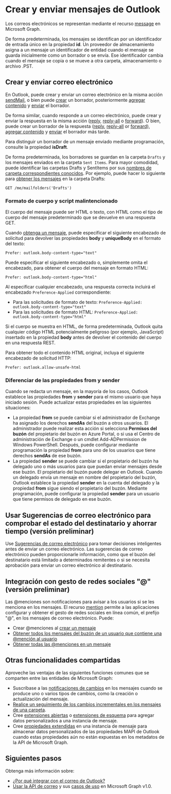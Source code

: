 # <a name="create-and-send-outlook-messages"></a>Crear y enviar mensajes de Outlook

Los correos electrónicos se representan mediante el recurso [message](../api-reference/v1.0/resources/message.md) en Microsoft Graph.

De forma predeterminada, los mensajes se identifican por un identificador de entrada único en la propiedad **id**. Un proveedor de almacenamiento asigna a un mensaje un identificador de entidad cuando el mensaje se guarda inicialmente como un borrador o se envía. Ese identificador cambia cuando el mensaje se copia o se mueve a otra carpeta, almacenamiento o archivo .PST.

## <a name="creating-and-sending-mail"></a>Crear y enviar correo electrónico

En Outlook, puede crear y enviar un correo electrónico en la misma acción [sendMail](../api-reference/v1.0/api/user_sendmail.md), o bien puede [crear](../api-reference/v1.0/api/user_post_messages.md) un borrador, posteriormente [agregar contenido](../api-reference/v1.0/api/message_update.md) y [enviar](../api-reference/v1.0/api/message_send.md) el borrador.

De forma similar, cuando responde a un correo electrónico, puede crear y enviar la respuesta en la misma acción ([reply](../api-reference/v1.0/api/message_reply.md), [reply-all](../api-reference/v1.0/api//message_replyall.md) o [forward](../api-reference/v1.0/api/message_forward.md)). O bien, puede crear un borrador de la respuesta ([reply](../api-reference/v1.0/api/message_createreply.md), [reply-all](../api-reference/v1.0/api//message_createreplyall.md) or [forward](../api-reference/v1.0/api/message_createforward.md)), [agregar contenido](../api-reference/v1.0/api/message_update.md) y [enviar](../api-reference/v1.0/api/message_send.md) el borrador más tarde.

Para distinguir un borrador de un mensaje enviado mediante programación, consulte la propiedad **isDraft**.

De forma predeterminada, los borradores se guardan en la carpeta `Drafts` y los mensajes enviados en la carpeta `Sent Items`. Para mayor comodidad, puede identificar las carpetas Drafts y SentItems por sus [nombres de carpeta correspondientes conocidos](../api-reference/v1.0/resources/mailfolder.md). Por ejemplo, puede hacer lo siguiente para [obtener los mensajes](../api-reference/v1.0/api/user_list_messages.md) en la carpeta Drafts:

```http
GET /me/mailfolders('Drafts')
```

### <a name="body-format-and-malicious-script"></a>Formato de cuerpo y script malintencionado

<!-- Remove the following 2 sections from the message.md topics
-->

El cuerpo del mensaje puede ser HTML o texto, con HTML como el tipo de cuerpo del mensaje predeterminado que se devuelve en una respuesta GET.

Cuando [obtenga un mensaje](../api-reference/v1.0/api/message_get.md), puede especificar el siguiente encabezado de solicitud para devolver las propiedades **body** y **uniqueBody** en el formato del texto:

```http
Prefer: outlook.body-content-type="text"
```

Puede especificar el siguiente encabezado o, simplemente omita el encabezado, para obtener el cuerpo del mensaje en formato HTML:

```http
Prefer: outlook.body-content-type="html"
```

Al especificar cualquier encabezado, una respuesta correcta incluirá el encabezado `Preference-Applied` correspondiente:

- Para las solicitudes de formato de texto: `Preference-Applied: outlook.body-content-type="text"`
- Para las solicitudes de formato HTML: `Preference-Applied: outlook.body-content-type="html"`

Si el cuerpo se muestra en HTML, de forma predeterminada, Outlook quita cualquier código HTML potencialmente peligroso (por ejemplo, JavaScript) insertado en la propiedad **body** antes de devolver el contenido del cuerpo en una respuesta REST.

Para obtener todo el contenido HTML original, incluya el siguiente encabezado de solicitud HTTP:

```http
Prefer: outlook.allow-unsafe-html
```

### <a name="differentiating-the-from-and-sender-properties"></a>Diferenciar de las propiedades from y sender

Cuando se redacta un mensaje, en la mayoría de los casos, Outlook establece las propiedades **from** y **sender** para el mismo usuario que haya iniciado sesión. Puede actualizar estas propiedades en las siguientes situaciones:

- La propiedad **from** se puede cambiar si el administrador de Exchange ha asignado los derechos **sendAs** del buzón a otros usuarios. El administrador puede realizar esta acción si selecciona **Permisos del buzón** del propietario del buzón en Azure Portal, o si usa el Centro de administración de Exchange o un cmdlet Add-ADPermission de Windows PowerShell. Después, puede configurar mediante programación la propiedad **from** para uno de los usuarios que tiene derechos **sendAs** de ese buzón.
- La propiedad **sender** se puede cambiar si el propietario del buzón ha delegado uno o más usuarios para que puedan enviar mensajes desde ese buzón. El propietario del buzón puede delegar en Outlook. Cuando un delegado envía un mensaje en nombre del propietario del buzón, Outlook establece la propiedad **sender** en la cuenta del delegado y la propiedad **from** sigue siendo el propietario del buzón. Mediante programación, puede configurar la propiedad **sender** para un usuario que tiene permisos de delegado en ese buzón.

## <a name="using-mailtips-to-check-recipient-status-and-save-time-preview"></a>Usar Sugerencias de correo electrónico para comprobar el estado del destinatario y ahorrar tiempo (versión preliminar)

Use [Sugerencias de correo electrónico](../api-reference/beta/resources/mailtips.md) para tomar decisiones inteligentes antes de enviar un correo electrónico.
Las sugerencias de correo electrónico pueden proporcionarle información, como que el buzón del destinatario está limitado a determinados remitentes o si se necesita aprobación para enviar un correo electrónico al destinatario.

## <a name="integrating-with--social-gesture-preview"></a>Integración con gesto de redes sociales "@" (versión preliminar)

Las @menciones son notificaciones para avisar a los usuarios si se les menciona en los mensajes. El recurso [mention](../api-reference/beta/resources/mention.md) permite a las aplicaciones configurar y obtener el gesto de redes sociales en línea común, el prefijo "@", en los mensajes de correo electrónico.
Puede:

- Crear @menciones al [crear un mensaje](../api-reference/beta/api/user_post_messages.md#request-2)
- [Obtener todos los mensajes del buzón de un usuario que contiene una @mención al usuario](../api-reference/beta/api/user_list_messages.md#request-2)
- [Obtener todas las @menciones en un mensaje](../api-reference/beta/api/message_get.md#request-2)

## <a name="other-shared-capabilities"></a>Otras funcionalidades compartidas

Aproveche las ventajas de las siguientes funciones comunes que se comparten entre las entidades de Microsoft Graph:

- Suscríbase a las [notificaciones de cambios](../api-reference/v1.0/resources/webhooks.md) en los mensajes cuando se produce uno o varios tipos de cambios, como la creación o actualización del mensaje.
- [Realice un seguimiento de los cambios incrementales en los mensajes de una carpeta](delta_query_messages.md).
- Cree [extensiones abiertas](extensibility_overview.md#open-extensions) o [extensiones de esquema](extensibility_overview.md#schema-extensions) para agregar datos personalizados a una instancia de mensaje.
- Cree [propiedades extendidas](../api-reference/v1.0/resources/extended-properties-overview.md) en una instancia de mensaje para almacenar datos personalizados de las propiedades MAPI de Outlook cuando estas propiedades aún no están expuestas en los metadatos de la API de Microsoft Graph.

## <a name="next-steps"></a>Siguientes pasos

Obtenga más información sobre:

- [¿Por qué integrar con el correo de Outlook?](outlook-mail-concept-overview.md)
- [Usar la API de correo](../api-reference/v1.0/resources/mail_api_overview.md) y sus [casos de uso](../api-reference/v1.0/resources/mail_api_overview.md#common-use-cases) en Microsoft Graph v1.0.